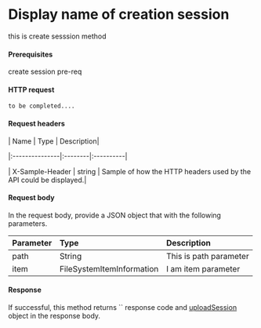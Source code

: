 # Display name of creation session

this is create sesssion method
#### Prerequisites
create session pre-req
#### HTTP request
```http
to be completed....
```
#### Request headers
| Name       | Type | Description|

|:---------------|:--------|:----------|

| X-Sample-Header  | string  | Sample of how the HTTP headers used by the API could be displayed.|

#### Request body
In the request body, provide a JSON object that with the following parameters.

| Parameter	   | Type	|Description|
|:---------------|:--------|:----------|
|path|String|This is path parameter|
|item|FileSystemItemInformation|I am item parameter|

#### Response
If successful, this method returns `` response code and [uploadSession](../resources/uploadsession.md) object in the response body.
